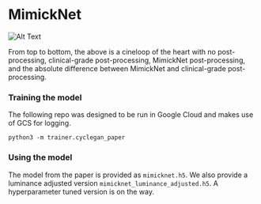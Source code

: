 # MimickNet

![Alt Text](cardiac_cineloop.gif)

From top to bottom, the above is a cineloop of the heart with no post-processing, clinical-grade post-processing, MimickNet post-processing, and the absolute difference between MimickNet and clinical-grade post-processing. 

### Training the model
The following repo was designed to be run in Google Cloud and makes use of GCS for logging.

```
python3 -m trainer.cyclegan_paper
```

### Using the model
The model from the paper is provided as `mimicknet.h5`. We also provide a luminance adjusted version `mimicknet_luminance_adjusted.h5`. A hyperparameter tuned version is on the way.

